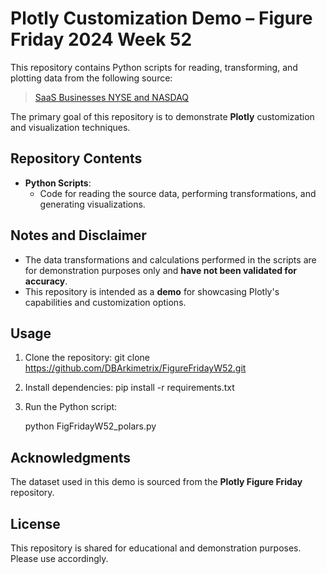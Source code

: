 # Plotly Customization Demo – Figure Friday 2024 Week 52

This repository contains Python scripts for reading, transforming, and plotting data from the following source:

> [SaaS Businesses NYSE and NASDAQ](https://raw.githubusercontent.com/plotly/Figure-Friday/refs/heads/main/2024/week-52/SaaS-businesses-NYSE-NASDAQ.csv)

The primary goal of this repository is to demonstrate **Plotly** customization and visualization techniques.


## Repository Contents

- **Python Scripts**:
  - Code for reading the source data, performing transformations, and generating visualizations.

## Notes and Disclaimer

- The data transformations and calculations performed in the scripts are for demonstration purposes only and **have not been validated for accuracy**.
- This repository is intended as a **demo** for showcasing Plotly's capabilities and customization options.


## Usage

1. Clone the repository:
   git clone https://github.com/DBArkimetrix/FigureFridayW52.git

2. Install dependencies:
   pip install -r requirements.txt

3. Run the Python script:

   python FigFridayW52_polars.py

## Acknowledgments

The dataset used in this demo is sourced from the **Plotly Figure Friday** repository.

## License

This repository is shared for educational and demonstration purposes. Please use accordingly.
